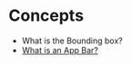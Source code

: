 # Concepts

* What is the Bounding box?
* [What is an App Bar?](../../core-building-blocks/gestures/what-is-an-app-bar.md)

